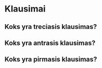 # Klausimai

## Koks yra treciasis klausimas?

## Koks yra antrasis klausimas?

## Koks yra pirmasis klausimas?
